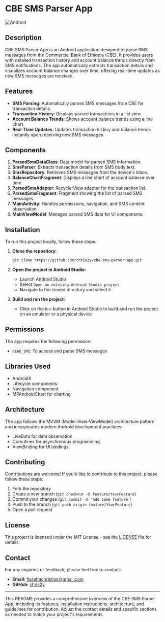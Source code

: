 # CBE SMS Parser App

![Android](https://img.shields.io/badge/Android-3DDC84?style=for-the-badge&logo=android&logoColor=white)

## Description

CBE SMS Parser App is an Android application designed to parse SMS messages from the Commercial Bank of Ethiopia (CBE). It provides users with detailed transaction history and account balance trends directly from SMS notifications. The app automatically extracts transaction details and visualizes account balance changes over time, offering real-time updates as new SMS messages are received.

## Features

- **SMS Parsing**: Automatically parses SMS messages from CBE for transaction details.
- **Transaction History**: Displays parsed transactions in a list view.
- **Account Balance Trends**: Shows account balance trends using a line chart.
- **Real-Time Updates**: Updates transaction history and balance trends instantly upon receiving new SMS messages.

## Components

1. **ParsedSmsDataClass**: Data model for parsed SMS information.
2. **SmsParser**: Extracts transaction details from SMS body text.
3. **SmsRepository**: Retrieves SMS messages from the device's inbox.
4. **BalanceChartFragment**: Displays a line chart of account balance over time.
5. **ParsedSmsAdapter**: RecyclerView adapter for the transaction list.
6. **ParsedSmsFragment**: Fragment showing the list of parsed SMS messages.
7. **MainActivity**: Handles permissions, navigation, and SMS content observation.
8. **MainViewModel**: Manages parsed SMS data for UI components.

## Installation

To run this project locally, follow these steps:

1. **Clone the repository:**

    ```bash
    git clone https://github.com/chris2y/cbe-sms-parser-app.git
    ```

2. **Open the project in Android Studio:**

    - Launch Android Studio
    - Select `Open an existing Android Studio project`
    - Navigate to the cloned directory and select it

3. **Build and run the project:**

    - Click on the `Run` button in Android Studio to build and run the project on an emulator or a physical device

## Permissions

The app requires the following permission:
- `READ_SMS`: To access and parse SMS messages

## Libraries Used

- AndroidX
- Lifecycle components
- Navigation component
- MPAndroidChart for charting

## Architecture

The app follows the MVVM (Model-View-ViewModel) architecture pattern and incorporates modern Android development practices:
- LiveData for data observation
- Coroutines for asynchronous programming
- ViewBinding for UI bindings

## Contributing

Contributions are welcome! If you'd like to contribute to this project, please follow these steps:

1. Fork the repository
2. Create a new branch (`git checkout -b feature/YourFeature`)
3. Commit your changes (`git commit -m 'Add some feature'`)
4. Push to the branch (`git push origin feature/YourFeature`)
5. Open a pull request

## License

This project is licensed under the MIT License - see the [LICENSE](LICENSE) file for details.

## Contact

For any inquiries or feedback, please feel free to contact:

- **Email:** fissehachristian@gmail.com
- **GitHub:** [chris2y](https://github.com/chris2y)

---

This README provides a comprehensive overview of the CBE SMS Parser App, including its features, installation instructions, architecture, and guidelines for contribution. Adjust the contact details and specific sections as needed to match your project's requirements.
